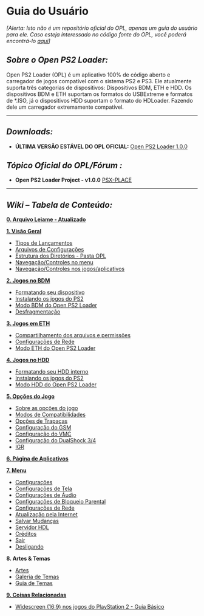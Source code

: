 # Guia do Usuário

*[Alerta: Isto não é um repositório oficial do OPL, apenas um guia do
usuário para ele. Caso esteja interessado no código fonte do OPL, você
poderá encontrá-lo [aqui](https://github.com/ps2homebrew/Open-PS2-Loader)]*

## *Sobre o Open PS2 Loader:*

Open PS2 Loader (OPL) é um aplicativo 100% de código aberto e carregador
de jogos compatível com o sistema PS2 e PS3. Ele atualmente suporta três
categorias de dispositivos: Dispositivos BDM, ETH e HDD. Os dispositivos BDM e ETH suportam os formatos do
USBExtreme e formatos de \*.ISO, já o dispositivos HDD suportam o
formato do HDLoader. Fazendo dele um carregador extremamente compatível.

<hr>

## *Downloads:*

*   **ÚLTIMA VERSÃO ESTÁVEL DO OPL OFICIAL:** [Open PS2 Loader 1.0.0](https://github.com/ps2homebrew/Open-PS2-Loader/releases/download/v1.0.0/OPNPS2LD-v1.0.0.7z)

## *Tópico Oficial do OPL/Fórum :*

*   **Open PS2 Loader Project - v1.0.0**
    [PSX-PLACE](https://www.psx-place.com/threads/open-ps2-loader.13415/)

<hr>

## *Wiki – Tabela de Conteúdo:*

**[0. Arquivo Leiame - Atualizado](https://github.com/ps2homebrew/Open-PS2-Loader/blob/master/README.md)**

**[1. Visão Geral](./overview.html)**

* [Tipos de Lançamentos](./overview.html#opl-overview)
* [Arquivos de Configurações](./tree-structure.html#opl-configuration-files)
* [Estrutura dos Diretórios - Pasta OPL](./tree-structure.html#directory-structure)
* [Navegação/Controles no menu](./nav-controls.html#navigationcontrols)
* [Navegação/Controles nos jogos/aplicativos](./nav-controls.html#in-the-games-apps-pages)

**[2. Jogos no BDM](./usb-mode.html)**

* [Formatando seu dispositivo](./usb-mode.html#formatando-seu-dispositivo)
* [Instalando os jogos do PS2](./usb-mode.html#instalando-os-jogos-do-ps2)
* [Modo BDM do Open PS2 Loader](./usb-mode.html#modo-bdm-do-open-ps2-loader)
* [Desfragmentação](./usb-mode.html#desfragmentação)

**[3. Jogos em ETH](./eth-mode.html)**

* [Compartilhamento dos arquivos e permissões](./eth-mode.html#eth-mode)
* [Configurações de Rede](./network-config.html)
* [Modo ETH do Open PS2 Loader](./eth-mode.html#opl-eth-mode)

**[4. Jogos no HDD](./hdd-mode.html)**

* [Formatando seu HDD interno](./hdd-mode.html#formatting-your-internal-hdd)
* [Instalando os jogos do PS2](./hdd-mode.html#installing-ps2-games)
* [Modo HDD do Open PS2 Loader](./hdd-mode.html#opl-hdd-mode)

**[5. Opções do Jogo](./game-settings.html)**

* [Sobre as opções do jogo](./game-settings.html#game-settings-screen)
* [Modos de Compatibilidades](./compatibility-settings.html)
* [Opções de Trapaças](./cheat-settings.html)
* [Configuração do GSM](./gsm-settings.html)
* [Configuração do VMC](./vmc-settings.html)
* [Configuração do DualShock 3/4](./pademu-settings.html)
* [IGR](./igr.html)

**[6. Página de Aplicativos](./apps-page.html)**

**[7. Menu](./menu.html)**

* [Configurações](./settings.html)
* [Configurações de Tela](./display-settings.html)
* [Configurações de Áudio](./audio-settings.html)
* [Configurações de Bloqueio Parental](./parental-settings.html)
* [Configurações de Rede](./network-config.html)
* [Atualização pela Internet](./network-update.html)
* [Salvar Mudanças](./menu.html)
* [Servidor HDL](./hdl-server.html)
* [Créditos](./menu.html)
* [Sair](./menu.html)
* [Desligando](./menu.html)

**8. Artes & Temas**

* [Artes](./art.html)
* [Galeria de Temas](./theme-gallery.html)
* [Guia de Temas](./theme-guide.html)

**[9. Coisas Relacionadas](./related.html)**

* [Widescreen (16:9) nos jogos do PlayStation 2 - Guia Básico](./widescreen.html)

